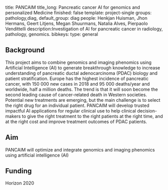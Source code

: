 
title: PANCAIM
title_long: Pancreatic cancer AI for genomics and personalized Medicine
finished: false 
template: project-single
groups: pathology,diag,
default_group: diag
people: Henkjan Huisman, Jhon Hermans, Geert Litjens, Megan Shuurmans, Natalia Alves, Pierpaolo Vendittelli 
description:Investigation of AI for pancreatic cancer in radiology, pathology, genomics.
bibkeys: 
type: general

## Background

This project aims to combine genomics and imaging phenomics using Artificial Intelligence (AI) to generate breakthrough knowledge to increase understanding of pancreatic ductal adenocarcinoma (PDAC) biology and patient stratification. Europe has the highest incidence of pancreatic cancer, with 150 000 new cases in 2018 and 95 000 deaths/year and worldwide, half a million deaths. The trend is that it will soon become the second leading cause of cancer-related death in Western societies. Potential new treatments are emerging, but the main challenge is to select the right drug for an individual patient. PANCAIM will develop trusted impactful AI applications for regular clinical use to help clinical decision-makers to give the right treatment to the right patients at the right time, and at the right cost and improve treatment outcomes of PDAC patients.

## Aim
PANCAIM will optimize and integrate genomics and imaging phenomics using artificial intelligence (AI)

## Funding
Horizon 2020

